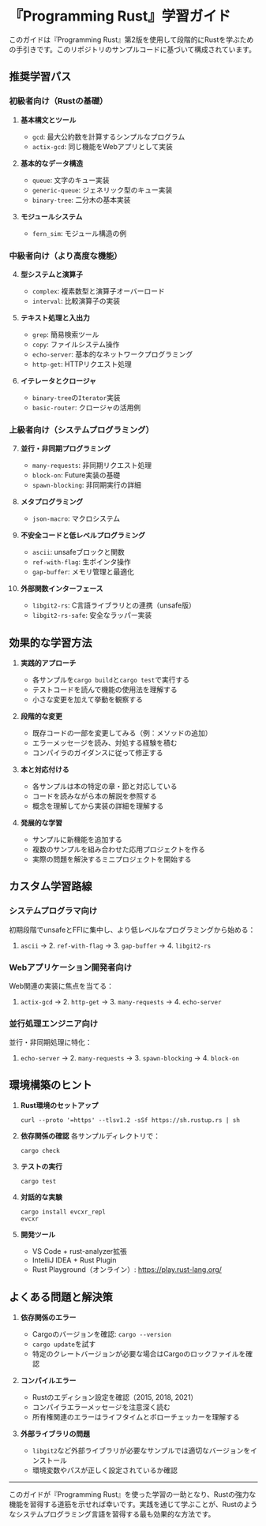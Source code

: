 # 『Programming Rust』学習ガイド

このガイドは『Programming Rust』第2版を使用して段階的にRustを学ぶための手引きです。このリポジトリのサンプルコードに基づいて構成されています。

## 推奨学習パス

### 初級者向け（Rustの基礎）

1. **基本構文とツール**
   - `gcd`: 最大公約数を計算するシンプルなプログラム
   - `actix-gcd`: 同じ機能をWebアプリとして実装

2. **基本的なデータ構造**
   - `queue`: 文字のキュー実装
   - `generic-queue`: ジェネリック型のキュー実装
   - `binary-tree`: 二分木の基本実装

3. **モジュールシステム**
   - `fern_sim`: モジュール構造の例

### 中級者向け（より高度な機能）

4. **型システムと演算子**
   - `complex`: 複素数型と演算子オーバーロード
   - `interval`: 比較演算子の実装

5. **テキスト処理と入出力**
   - `grep`: 簡易検索ツール
   - `copy`: ファイルシステム操作
   - `echo-server`: 基本的なネットワークプログラミング
   - `http-get`: HTTPリクエスト処理

6. **イテレータとクロージャ**
   - `binary-tree`の`Iterator`実装
   - `basic-router`: クロージャの活用例

### 上級者向け（システムプログラミング）

7. **並行・非同期プログラミング**
   - `many-requests`: 非同期リクエスト処理
   - `block-on`: Future実装の基礎
   - `spawn-blocking`: 非同期実行の詳細

8. **メタプログラミング**
   - `json-macro`: マクロシステム

9. **不安全コードと低レベルプログラミング**
   - `ascii`: unsafeブロックと関数
   - `ref-with-flag`: 生ポインタ操作
   - `gap-buffer`: メモリ管理と最適化

10. **外部関数インターフェース**
    - `libgit2-rs`: C言語ライブラリとの連携（unsafe版）
    - `libgit2-rs-safe`: 安全なラッパー実装

## 効果的な学習方法

1. **実践的アプローチ**
   - 各サンプルを`cargo build`と`cargo test`で実行する
   - テストコードを読んで機能の使用法を理解する
   - 小さな変更を加えて挙動を観察する

2. **段階的な変更**
   - 既存コードの一部を変更してみる（例：メソッドの追加）
   - エラーメッセージを読み、対処する経験を積む
   - コンパイラのガイダンスに従って修正する

3. **本と対応付ける**
   - 各サンプルは本の特定の章・節と対応している
   - コードを読みながら本の解説を参照する
   - 概念を理解してから実装の詳細を理解する

4. **発展的な学習**
   - サンプルに新機能を追加する
   - 複数のサンプルを組み合わせた応用プロジェクトを作る
   - 実際の問題を解決するミニプロジェクトを開始する

## カスタム学習路線

### システムプログラマ向け
初期段階でunsafeとFFIに集中し、より低レベルなプログラミングから始める：
1. `ascii` → 2. `ref-with-flag` → 3. `gap-buffer` → 4. `libgit2-rs`

### Webアプリケーション開発者向け
Web関連の実装に焦点を当てる：
1. `actix-gcd` → 2. `http-get` → 3. `many-requests` → 4. `echo-server`

### 並行処理エンジニア向け
並行・非同期処理に特化：
1. `echo-server` → 2. `many-requests` → 3. `spawn-blocking` → 4. `block-on`

## 環境構築のヒント

1. **Rust環境のセットアップ**
   ```
   curl --proto '=https' --tlsv1.2 -sSf https://sh.rustup.rs | sh
   ```

2. **依存関係の確認**
   各サンプルディレクトリで：
   ```
   cargo check
   ```

3. **テストの実行**
   ```
   cargo test
   ```

4. **対話的な実験**
   ```
   cargo install evcxr_repl
   evcxr
   ```

5. **開発ツール**
   - VS Code + rust-analyzer拡張
   - IntelliJ IDEA + Rust Plugin
   - Rust Playground（オンライン）: https://play.rust-lang.org/

## よくある問題と解決策

1. **依存関係のエラー**
   - Cargoのバージョンを確認: `cargo --version`
   - `cargo update`を試す
   - 特定のクレートバージョンが必要な場合はCargoのロックファイルを確認

2. **コンパイルエラー**
   - Rustのエディション設定を確認（2015, 2018, 2021）
   - コンパイラエラーメッセージを注意深く読む
   - 所有権関連のエラーはライフタイムとボローチェッカーを理解する

3. **外部ライブラリの問題**
   - `libgit2`など外部ライブラリが必要なサンプルでは適切なバージョンをインストール
   - 環境変数やパスが正しく設定されているか確認

---

このガイドが『Programming Rust』を使った学習の一助となり、Rustの強力な機能を習得する道筋を示せれば幸いです。実践を通じて学ぶことが、Rustのようなシステムプログラミング言語を習得する最も効果的な方法です。 
